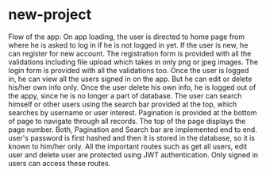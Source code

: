 # new-project
Flow of the app:
On app loading, the user is directed to home page from where he is asked to log in if he is not logged in yet.
If the user is new, he can register for new account.
The registration form is provided with all the validations including file upload which takes in only png or jpeg images.
The login form is provided with all the validations too.
 Once the user is logged in, he can view all the users signed in on the app.
 But he can edit or delete his/her own info only. Once the user delete his own info, he is logged out of the appy, since he is no longer a part of database.
The user can search himself or other users using the search bar provided at the top, which searches by username or user interest.
Pagination is provided at the bottom of page to navigate through all records. The top of the page displays the page number.
Both, Pagination and Search bar are implemented end to end.
user's password is first hashed and then it is stored in the database, so it is known to him/her only.
All the important routes such as get all users, edit user and delete user are protected using JWT authentication. Only signed in users can access these routes.
